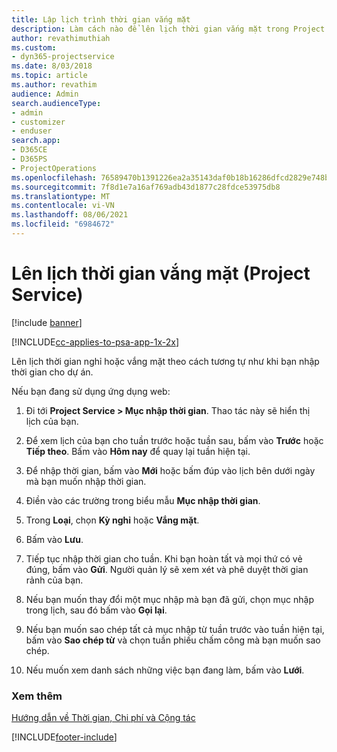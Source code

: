 ```yaml
---
title: Lập lịch trình thời gian vắng mặt
description: Làm cách nào để lên lịch thời gian vắng mặt trong Project Service
author: revathimuthiah
ms.custom:
- dyn365-projectservice
ms.date: 8/03/2018
ms.topic: article
ms.author: revathim
audience: Admin
search.audienceType:
- admin
- customizer
- enduser
search.app:
- D365CE
- D365PS
- ProjectOperations
ms.openlocfilehash: 76589470b1391226ea2a35143daf0b18b16286dfcd2829e748b0984397cb25ee
ms.sourcegitcommit: 7f8d1e7a16af769adb43d1877c28fdce53975db8
ms.translationtype: MT
ms.contentlocale: vi-VN
ms.lasthandoff: 08/06/2021
ms.locfileid: "6984672"
---
```

# <a name="schedule-time-off-project-service"></a>Lên lịch thời gian vắng mặt (Project Service)

[!include [banner](../includes/psa-now-project-operations.md)]

[!INCLUDE[cc-applies-to-psa-app-1x-2x](../includes/cc-applies-to-psa-app-1x-2x.md)]

Lên lịch thời gian nghỉ hoặc vắng mặt theo cách tương tự như khi bạn nhập thời gian cho dự án.  
  
 Nếu bạn đang sử dụng ứng dụng web:  
  
1.  Đi tới **Project Service > Mục nhập thời gian**. Thao tác này sẽ hiển thị lịch của bạn.  
  
2.  Để xem lịch của bạn cho tuần trước hoặc tuần sau, bấm vào **Trước** hoặc **Tiếp theo**. Bấm vào **Hôm nay** để quay lại tuần hiện tại.  
  
3.  Để nhập thời gian, bấm vào **Mới** hoặc bấm đúp vào lịch bên dưới ngày mà bạn muốn nhập thời gian.  
  
4.  Điền vào các trường trong biểu mẫu **Mục nhập thời gian**.  
  
5.  Trong **Loại**, chọn **Kỳ nghỉ** hoặc **Vắng mặt**.  
  
6.  Bấm vào **Lưu**.  
  
7.  Tiếp tục nhập thời gian cho tuần. Khi bạn hoàn tất và mọi thứ có vẻ đúng, bấm vào **Gửi**. Người quản lý sẽ xem xét và phê duyệt thời gian rảnh của bạn.  
  
8.  Nếu bạn muốn thay đổi một mục nhập mà bạn đã gửi, chọn mục nhập trong lịch, sau đó bấm vào **Gọi lại**.  
  
9. Nếu bạn muốn sao chép tất cả mục nhập từ tuần trước vào tuần hiện tại, bấm vào **Sao chép từ** và chọn tuần phiếu chấm công mà bạn muốn sao chép.  
  
10. Nếu muốn xem danh sách những việc bạn đang làm, bấm vào **Lưới**.  
  
### <a name="see-also"></a>Xem thêm  
 [Hướng dẫn về Thời gian, Chi phí và Cộng tác](../psa/time-expense-collaboration-guide.md)


[!INCLUDE[footer-include](../includes/footer-banner.md)]